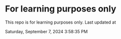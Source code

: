 # For learning purposes only
This repo is for learning purposes only.
Last updated at

Saturday, September 7, 2024 3:58:35 PM

